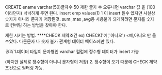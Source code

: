 CREATE
ename varchar(50)글자수 50 제한 
글자 수 오류나면 varchar 값 을 (100 이라던지)
넉넉하게 주면 된다.
insert  emp values(1)
1 이 insert 될수 있지만
사실상 숫자가 아니라 문자가 
저장된것. sum ,max ,avg등 사용불가
되게하려면 문자를 숫자로 컨버팅 하는 방법을 찾아야 한다.


제한 시키는 방법.
****CHECK 제약조건 
ex) CHECK('예','아니오') <예,아니오 만 올수있다.
 다른문자 나 숫자 불가 
관계형 데이터 베이스에만 있다.

*정리*
1.데이터 타입이 문자형인 varchar 컬럼에 
정수형 데이터가 insert 가능

(하지만 실제로 정수형이 아니니 문자형이 저장)
2. 정수형이 오기 때문에 CHECK 제약조건으로 
필터링 가능. 




